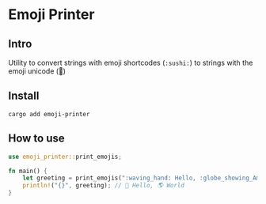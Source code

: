 # Emoji Printer

## Intro

Utility to convert strings with emoji shortcodes (`:sushi:`) to strings with the
emoji unicode (🍣)

## Install

```
cargo add emoji-printer
```

## How to use

```rs
use emoji_printer::print_emojis;

fn main() {
    let greeting = print_emojis(":waving_hand: Hello, :globe_showing_Americas: World");
    println!("{}", greeting); // 👋 Hello, 🌎 World
}
```
